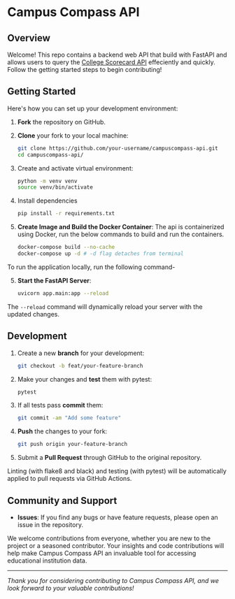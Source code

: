 # Campus Compass API

## Overview

Welcome! This repo contains a backend web API that build with FastAPI and allows users to query the [College Scorecard API](https://collegescorecard.ed.gov/data/documentation/) effeciently and quickly. Follow the getting started steps to begin contributing!


## Getting Started

Here's how you can set up your development environment:

1. **Fork** the repository on GitHub.

2. **Clone** your fork to your local machine:
   ```bash
   git clone https://github.com/your-username/campuscompass-api.git
   cd campuscompass-api/
   ```

3. Create and activate virtual environment:
   ```bash
   python -m venv venv
   source venv/bin/activate
   ```

4. Install dependencies
   ```bash
   pip install -r requirements.txt
   ```

5. **Create Image and Build the Docker Container**:
The api is containerized using Docker, run the below commands to build and run the containers.
   ```bash
   docker-compose build --no-cache
   docker-compose up -d # -d flag detaches from terminal
   ```

To run the application locally, run the following command-

5. **Start the FastAPI Server**:
   ```bash
   uvicorn app.main:app --reload
   ```
The `--reload` command will dynamically reload your server with the updated changes.

## Development

1. Create a new **branch** for your development:
   ```bash
   git checkout -b feat/your-feature-branch
   ```

2. Make your changes and **test** them with pytest:
   ```bash
   pytest
   ```

3. If all tests pass **commit** them:
   ```bash
   git commit -am "Add some feature"
   ```

4. **Push** the changes to your fork:
   ```bash
   git push origin your-feature-branch
   ```

5. Submit a **Pull Request** through GitHub to the original repository.

Linting (with flake8 and black) and testing (with pytest) will be automatically applied to pull requests via GitHub Actions.

## Community and Support

- **Issues**: If you find any bugs or have feature requests, please open an issue in the repository.

We welcome contributions from everyone, whether you are new to the project or a seasoned contributor. Your insights and code contributions will help make Campus Compass API an invaluable tool for accessing educational institution data.

---

*Thank you for considering contributing to Campus Compass API, and we look forward to your valuable contributions!*